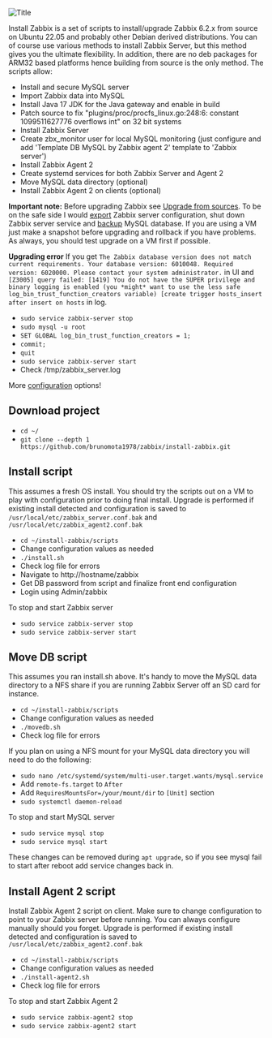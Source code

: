 ![Title](images/title.png)

Install Zabbix is a set of scripts to install/upgrade Zabbix 6.2.x from source on Ubuntu
22.05 and probably other Debian derived distributions. You can of course use
various methods to install Zabbix Server, but this method gives you the ultimate
flexibility. In addition, there are no deb packages for ARM32 based platforms hence
building from source is the only method. The scripts allow:
* Install and secure MySQL server
* Import Zabbix data into MySQL
* Install Java 17 JDK for the Java gateway and enable in build
* Patch source to fix "plugins/proc/procfs_linux.go:248:6: constant 1099511627776 overflows int" on 32 bit systems
* Install Zabbix Server
* Create zbx_monitor user for local MySQL monitoring (just configure and add 'Template DB MySQL by Zabbix agent 2' template to 'Zabbix server')
* Install Zabbix Agent 2
* Create systemd services for both Zabbix Server and Agent 2
* Move MySQL data directory (optional)
* Install Zabbix Agent 2 on clients (optional)

**Important note:** Before upgrading Zabbix see [Upgrade from sources](https://www.zabbix.com/documentation/current/en/manual/installation/upgrade/sources). 
To be on the safe side I would [export](https://www.zabbix.com/documentation/current/en/manual/xml_export_import) Zabbix
server configuration, shut down Zabbix server service and [backup](https://linuxconfig.org/linux-commands-to-backup-and-restore-mysql-database)
MySQL database. If you are using a VM just make a snapshot before upgrading and rollback 
if you have problems. As always, you should test upgrade on a VM first if possible.

**Upgrading error** If you get ```The Zabbix database version does not match current requirements. Your database version: 6010048. Required version: 6020000. Please contact your system administrator.```
in UI and ```[Z3005] query failed: [1419] You do not have the SUPER privilege and binary logging is enabled (you *might* want to use the less safe log_bin_trust_function_creators variable) [create trigger hosts_insert after insert on hosts``` 
in log.
* `sudo service zabbix-server stop`
* `sudo mysql -u root`
* `SET GLOBAL log_bin_trust_function_creators = 1;`
* `commit;`
* `quit`
* `sudo service zabbix-server start`
* Check /tmp/zabbix_server.log

More [configuration](https://techexpert.tips/category/zabbix) options!

## Download project
* `cd ~/`
* `git clone --depth 1 https://github.com/brunomota1978/zabbix/install-zabbix.git`

## Install script
This assumes a fresh OS install. You should try the scripts out on a VM to play
with configuration prior to doing final install. Upgrade is performed if existing
install detected and configuration is saved to `/usr/local/etc/zabbix_server.conf.bak`
and `/usr/local/etc/zabbix_agent2.conf.bak`
* `cd ~/install-zabbix/scripts`
* Change configuration values as needed
* `./install.sh`
* Check log file for errors
* Navigate to http://hostname/zabbix
* Get DB password from script and finalize front end configuration
* Login using Admin/zabbix

To stop and start Zabbix server
* `sudo service zabbix-server stop`
* `sudo service zabbix-server start`

## Move DB script
This assumes you ran install.sh above. It's handy to move the MySQL data directory
to a NFS share if you are running Zabbix Server off an SD card for instance.
* `cd ~/install-zabbix/scripts`
* Change configuration values as needed
* `./movedb.sh`
* Check log file for errors

If you plan on using a NFS mount for your MySQL data directory you will need to
do the following:
* `sudo nano /etc/systemd/system/multi-user.target.wants/mysql.service`
* Add `remote-fs.target` to `After`
* Add `RequiresMountsFor=/your/mount/dir` to `[Unit]` section
* `sudo systemctl daemon-reload`

To stop and start MySQL server
* `sudo service mysql stop`
* `sudo service mysql start`

These changes can be removed during `apt upgrade`, so if you see mysql fail to start after reboot add service changes back in. 

## Install Agent 2 script
Install Zabbix Agent 2 script on client. Make sure to change configuration to point to
your Zabbix server before running. You can always configure manually should you forget.
Upgrade is performed if existing install detected and configuration is saved to `/usr/local/etc/zabbix_agent2.conf.bak`
* `cd ~/install-zabbix/scripts`
* Change configuration values as needed
* `./install-agent2.sh`
* Check log file for errors

To stop and start Zabbix Agent 2
* `sudo service zabbix-agent2 stop`
* `sudo service zabbix-agent2 start`
